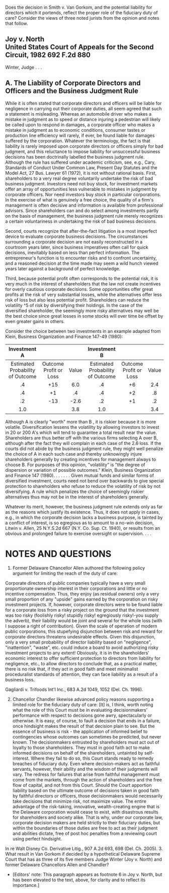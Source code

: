 
Does the decision in Smith v. Van Gorkom, and the potential liability for directors which it portends, reflect the proper role of the fiduciary duty of care? Consider the views of three noted jurists from the opinion and notes that follow.

## Joy v. North <br> United States Court of Appeals for the Second Circuit, 1982 692 F.2d 880

Winter, Judge . . .

## A. The Liability of Corporate Directors and Officers and the Business Judgment Rule

While it is often stated that corporate directors and officers will be liable for negligence in carrying out their corporate duties, all seem agreed that such a statement is misleading. Whereas an automobile driver who makes a mistake in judgment as to speed or distance injuring a pedestrian will likely be called upon to respond in damages, a corporate officer who makes a mistake in judgment as to economic conditions, consumer tastes or production line efficiency will rarely, if ever, be found liable for damages suffered by the corporation. Whatever the terminology, the fact is that liability is rarely imposed upon corporate directors or officers simply for bad judgment, and this reluctance to impose liability for unsuccessful business decisions has been doctrinally labelled the business judgment rule. Although the rule has suffered under academic criticism, see, e.g., Cary, Standards of Conduct Under Common Law, Present Day Statutes and the Model Act, 27 Bus. Lawyer 61 (1972), it is not without rational basis.
First, shareholders to a very real degree voluntarily undertake the risk of bad business judgment. Investors need not buy stock, for investment markets offer an array of opportunities less vulnerable to mistakes in judgment by corporate officers. Nor need investors buy stock in particular corporations. In the exercise of what is genuinely a free choice, the quality of a firm's management is often decisive and information is available from professional advisors. Since shareholders can and do select among investments partly on the basis of management, the business judgment rule merely recognizes a certain voluntariness in undertaking the risk of bad business decisions.

Second, courts recognize that after-the-fact litigation is a most imperfect device to evaluate corporate business decisions. The circumstances surrounding a corporate decision are not easily reconstructed in a courtroom years later, since business imperatives often call for quick decisions, inevitably based on less than perfect information. The entrepreneur's function is to encounter risks and to confront uncertainty, and a reasoned decision at the time made may seem a wild hunch viewed years later against a background of perfect knowledge.

Third, because potential profit often corresponds to the potential risk, it is very much in the interest of shareholders that the law not create incentives for overly cautious corporate decisions. Some opportunities offer great profits at the risk of very substantial losses, while the alternatives offer less risk of loss but also less potential profit. Shareholders can reduce the volatility ^5 of risk by diversifying their holdings. In the case of the diversified shareholder, the seemingly more risky alternatives may well be the best choice since great losses in some stocks will over time be offset by even greater gains in others.

Consider the choice between two investments in an example adapted from Klein, Business Organization and Finance 147-49 (1980):

| Investment A | | | Investment B | | |
| :--: | :--: | :--: | :--: | :--: | :--: |
| Estimated <br> Probability <br> of Outcome | Outcome <br> Profit or <br> Loss | Value | Estimated <br> Probability <br> of Outcome | Outcome <br> Profit or <br> Loss | Value |
| .4 | +15 | 6.0 | .4 | +6 | 2.4 |
| .4 | +1 | .4 | .4 | +2 | .8 |
| .2 | -13 | -2.6 | .2 | +1 | .2 |
| 1.0 | | 3.8 | 1.0 | | 3.4 |

Although A is clearly "worth" more than B , it is riskier because it is more volatile. Diversification lessens the volatility by allowing investors to invest in 20 or 200 A's which will tend to guarantee a total result near the value. Shareholders are thus better off with the various firms selecting A over B, although after the fact they will complain in each case of the 2.6 loss. If the courts did not abide by the business judgment rule, they might well penalize the choice of A in each such case and thereby unknowingly injure shareholders generally by creating incentives for management always to choose B. For purposes of this opinion, "volatility" is "the degree of dispersion or variation of possible outcomes." Klein, Business Organization and Finance 147 (1980). . . .
. . . Given mutual funds and similar forms of diversified investment, courts need not bend over backwards to give special protection to shareholders who refuse to reduce the volatility of risk by not diversifying. A rule which penalizes the choice of seemingly riskier alternatives thus may not be in the interest of shareholders generally.

Whatever its merit, however, the business judgment rule extends only as far as the reasons which justify its existence. Thus, it does not apply in cases, e.g., in which the corporate decision lacks a business purpose, is tainted by a conflict of interest, is so egregious as to amount to a no-win decision, Litwin v. Allen, 25 N.Y.S.2d 667 (N.Y. Co. Sup. Ct. 1940), or results from an obvious and prolonged failure to exercise oversight or supervision. . . .

# NOTES AND QUESTIONS 

1. Former Delaware Chancellor Allen authored the following policy argument for limiting the reach of the duty of care:

Corporate directors of public companies typically have a very small proportionate ownership interest in their corporations and little or no incentive compensation. Thus, they enjoy (as residual owners) only a very small proportion of any "upside" gains earned by the corporation on risky investment projects. If, however, corporate directors were to be found liable for a corporate loss from a risky project on the ground that the investment was too risky (foolishly risky! stupidly risky! egregiously risky!-you supply the adverb), their liability would be joint and several for the whole loss (with I suppose a right of contribution). Given the scale of operation of modern public corporations, this stupefying disjunction between risk and reward for corporate directors threatens undesirable effects. Given this disjunction, only a very small probability of director liability based on "negligence", "inattention", "waste", etc. could induce a board to avoid authorizing risky investment projects to any extent! Obviously, it is in the shareholders' economic interest to offer sufficient protection to directors from liability for negligence, etc., to allow directors to conclude that, as a practical matter, there is no risk that, if they act in good faith and meet minimalist proceduralist standards of attention, they can face liability as a result of a business loss.

Gagliardi v. Trifoods Int'l Inc., 683 A.2d 1049, 1052 (Del. Ch. 1996).

2. Chancellor Chandler likewise advanced policy reasons supporting a limited role for the fiduciary duty of care:
[It] is, I think, worth noting what the role of this Court must be in evaluating decisionmakers' performance with respect to decisions gone awry, spectacularly or otherwise. It is easy, of course, to fault a decision that ends in a failure, once hindsight makes the result of that decision plain to see. But the essence of business is risk - the application of informed belief to contingencies whose outcomes can sometimes be predicted, but never known. The decisionmakers entrusted by shareholders must act out of loyalty to those shareholders. They must in good faith act to make informed decisions on behalf of the shareholders, untainted by self-interest. Where they fail to do so, this Court stands ready to remedy breaches of fiduciary duty. Even where decision-makers act as faithful servants, however, their ability and the wisdom of their judgments will vary. The redress for failures that arise from faithful management must come from the markets, through the action of shareholders and the free flow of capital, and not from this Court. Should the Court apportion liability based on the ultimate outcome of decisions taken in good faith by faithful directors or officers, those decisionmakers would necessarily take decisions that minimize risk, not maximize value. The entire advantage of the risk-taking, innovative, wealth-creating engine that is the Delaware corporation would cease to exist, with disastrous results for shareholders and society alike. That is why, under our corporate law, corporate decision makers are held strictly to their fiduciary duties, but within the boundaries of those duties are free to act as their judgment and abilities dictate, free of post hoc penalties from a reviewing court using perfect hindsight.

In re Walt Disney Co. Derivative Litig., 907 A.2d 693, 698 (Del. Ch. 2005).
3. What result in Van Gorkom if decided by a hypothetical Delaware Supreme Court that has as three of its five members Judge Winter (Joy v. North) and former Delaware Chancellors Allen and Chandler?


[^0]: 5. For purposes of this opinion, "volatility" is "the degree of dispersion or variation of possible outcomes." Klein, Business Organization and Finance 147 (1980).
* [Editors' note: This paragraph appears as footnote 6 in Joy v. North, but has been elevated to the text, above, for clarity and to reflect its importance.]